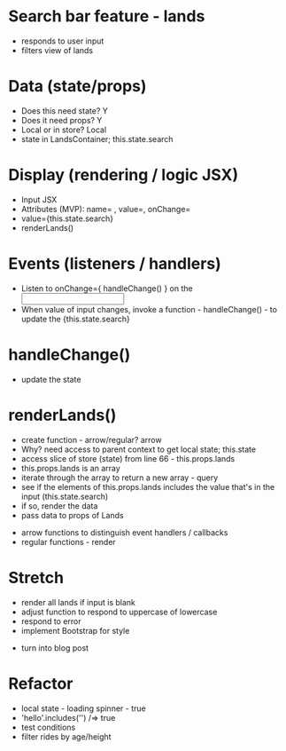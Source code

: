 # Search bar feature - lands
- responds to user input
- filters view of lands

# Data (state/props)
- Does this need state? Y
- Does it need props? Y
- Local or in store? Local
- state in LandsContainer; this.state.search

# Display (rendering / logic JSX)
- Input JSX
- Attributes (MVP): name= , value=, onChange=
- value={this.state.search}
- renderLands()

# Events (listeners / handlers)
- Listen to onChange={ handleChange() } on the <input/>
- When value of input changes, invoke a function - handleChange() - to update the {this.state.search}

# handleChange()
- update the state

# renderLands()
- create function - arrow/regular? arrow
- Why? need access to parent context to get local state; this.state
- access slice of store (state) from line 66 - this.props.lands
- this.props.lands is an array
- iterate through the array to return a new array - query
- see if the elements of this.props.lands includes the value that's in the input (this.state.search)
- if so, render the data
- pass data to props of Lands

* arrow functions to distinguish event handlers / callbacks
* regular functions - render

# Stretch
- render all lands if input is blank
- adjust function to respond to uppercase of lowercase
- respond to error
- implement Bootstrap for style

* turn into blog post

# Refactor
- local state - loading spinner - true
- 'hello'.includes('') /=> true
- test conditions
- filter rides by age/height
